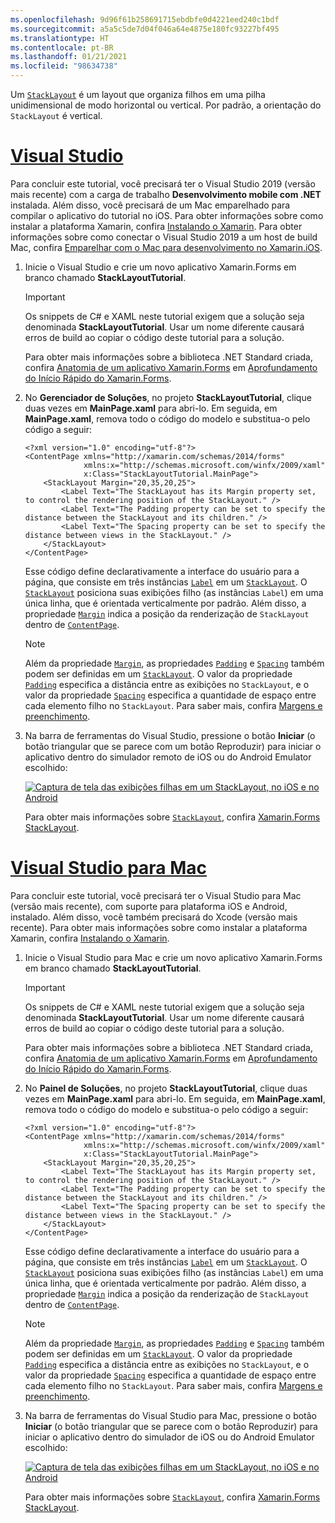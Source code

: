 ```yaml
---
ms.openlocfilehash: 9d96f61b258691715ebdbfe0d4221eed240c1bdf
ms.sourcegitcommit: a5a5c5de7d04f046a64e4875e180fc93227bf495
ms.translationtype: HT
ms.contentlocale: pt-BR
ms.lasthandoff: 01/21/2021
ms.locfileid: "98634738"
---
```

Um [`StackLayout`](xref:Xamarin.Forms.StackLayout) é um layout que organiza filhos em uma pilha unidimensional de modo horizontal ou vertical. Por padrão, a orientação do `StackLayout` é vertical.

# <a name="visual-studio"></a>[Visual Studio](#tab/vswin)

Para concluir este tutorial, você precisará ter o Visual Studio 2019 (versão mais recente) com a carga de trabalho **Desenvolvimento mobile com .NET** instalada. Além disso, você precisará de um Mac emparelhado para compilar o aplicativo do tutorial no iOS. Para obter informações sobre como instalar a plataforma Xamarin, confira [Instalando o Xamarin](~/get-started/installation/index.md). Para obter informações sobre como conectar o Visual Studio 2019 a um host de build Mac, confira [Emparelhar com o Mac para desenvolvimento no Xamarin.iOS](~/ios/get-started/installation/windows/connecting-to-mac/index.md).

1. Inicie o Visual Studio e crie um novo aplicativo Xamarin.Forms em branco chamado **StackLayoutTutorial**.

    > [!IMPORTANT]
    > Os snippets de C# e XAML neste tutorial exigem que a solução seja denominada **StackLayoutTutorial**. Usar um nome diferente causará erros de build ao copiar o código deste tutorial para a solução.

    Para obter mais informações sobre a biblioteca .NET Standard criada, confira [Anatomia de um aplicativo Xamarin.Forms](~/get-started/quickstarts/deepdive.md#anatomy-of-a-xamarinforms-application) em [Aprofundamento do Início Rápido do Xamarin.Forms](~/get-started/quickstarts/deepdive.md).

1. No **Gerenciador de Soluções**, no projeto **StackLayoutTutorial**, clique duas vezes em **MainPage.xaml** para abri-lo. Em seguida, em **MainPage.xaml**, remova todo o código do modelo e substitua-o pelo código a seguir:

    ```xaml
    <?xml version="1.0" encoding="utf-8"?>
    <ContentPage xmlns="http://xamarin.com/schemas/2014/forms"
                 xmlns:x="http://schemas.microsoft.com/winfx/2009/xaml"
                 x:Class="StackLayoutTutorial.MainPage">
        <StackLayout Margin="20,35,20,25">
            <Label Text="The StackLayout has its Margin property set, to control the rendering position of the StackLayout." />
            <Label Text="The Padding property can be set to specify the distance between the StackLayout and its children." />
            <Label Text="The Spacing property can be set to specify the distance between views in the StackLayout." />
        </StackLayout>
    </ContentPage>
    ```

    Esse código define declarativamente a interface do usuário para a página, que consiste em três instâncias [`Label`](xref:Xamarin.Forms.Label) em um [`StackLayout`](xref:Xamarin.Forms.StackLayout). O [`StackLayout`](xref:Xamarin.Forms.StackLayout) posiciona suas exibições filho (as instâncias `Label`) em uma única linha, que é orientada verticalmente por padrão. Além disso, a propriedade [`Margin`](xref:Xamarin.Forms.View.Margin) indica a posição da renderização de `StackLayout` dentro de [`ContentPage`](xref:Xamarin.Forms.ContentPage).

    > [!NOTE]
    > Além da propriedade [`Margin`](xref:Xamarin.Forms.View.Margin), as propriedades [`Padding`](xref:Xamarin.Forms.Layout.Padding) e [`Spacing`](xref:Xamarin.Forms.StackLayout.Spacing) também podem ser definidas em um [`StackLayout`](xref:Xamarin.Forms.StackLayout). O valor da propriedade [`Padding`](xref:Xamarin.Forms.Layout.Padding) especifica a distância entre as exibições no `StackLayout`, e o valor da propriedade [`Spacing`](xref:Xamarin.Forms.StackLayout.Spacing) especifica a quantidade de espaço entre cada elemento filho no `StackLayout`. Para saber mais, confira [Margens e preenchimento](~/xamarin-forms/user-interface/layouts/margin-and-padding.md).

1. Na barra de ferramentas do Visual Studio, pressione o botão **Iniciar** (o botão triangular que se parece com um botão Reproduzir) para iniciar o aplicativo dentro do simulador remoto de iOS ou do Android Emulator escolhido:

    [![Captura de tela das exibições filhas em um StackLayout, no iOS e no Android](../images/create-stacklayout.png "StackLayout que contém instâncias de rótulo")](../images/create-stacklayout-large.png#lightbox "StackLayout que contém instâncias de rótulo")

    Para obter mais informações sobre [`StackLayout`](xref:Xamarin.Forms.StackLayout), confira [Xamarin.Forms StackLayout](~/xamarin-forms/user-interface/layouts/stacklayout.md).

# <a name="visual-studio-for-mac"></a>[Visual Studio para Mac](#tab/vsmac)

Para concluir este tutorial, você precisará ter o Visual Studio para Mac (versão mais recente), com suporte para plataforma iOS e Android, instalado. Além disso, você também precisará do Xcode (versão mais recente). Para obter mais informações sobre como instalar a plataforma Xamarin, confira [Instalando o Xamarin](~/get-started/installation/index.md).

1. Inicie o Visual Studio para Mac e crie um novo aplicativo Xamarin.Forms em branco chamado **StackLayoutTutorial**.

    > [!IMPORTANT]
    > Os snippets de C# e XAML neste tutorial exigem que a solução seja denominada **StackLayoutTutorial**. Usar um nome diferente causará erros de build ao copiar o código deste tutorial para a solução.

    Para obter mais informações sobre a biblioteca .NET Standard criada, confira [Anatomia de um aplicativo Xamarin.Forms](~/get-started/first-app/index.md) em [Aprofundamento do Início Rápido do Xamarin.Forms](~/get-started/first-app/index.md).

1. No **Painel de Soluções**, no projeto **StackLayoutTutorial**, clique duas vezes em **MainPage.xaml** para abri-lo. Em seguida, em **MainPage.xaml**, remova todo o código do modelo e substitua-o pelo código a seguir:

    ```xaml
    <?xml version="1.0" encoding="utf-8"?>
    <ContentPage xmlns="http://xamarin.com/schemas/2014/forms"
                 xmlns:x="http://schemas.microsoft.com/winfx/2009/xaml"
                 x:Class="StackLayoutTutorial.MainPage">
        <StackLayout Margin="20,35,20,25">
            <Label Text="The StackLayout has its Margin property set, to control the rendering position of the StackLayout." />
            <Label Text="The Padding property can be set to specify the distance between the StackLayout and its children." />
            <Label Text="The Spacing property can be set to specify the distance between views in the StackLayout." />
        </StackLayout>
    </ContentPage>
    ```

    Esse código define declarativamente a interface do usuário para a página, que consiste em três instâncias [`Label`](xref:Xamarin.Forms.Label) em um [`StackLayout`](xref:Xamarin.Forms.StackLayout). O [`StackLayout`](xref:Xamarin.Forms.StackLayout) posiciona suas exibições filho (as instâncias `Label`) em uma única linha, que é orientada verticalmente por padrão. Além disso, a propriedade [`Margin`](xref:Xamarin.Forms.View.Margin) indica a posição da renderização de `StackLayout` dentro de [`ContentPage`](xref:Xamarin.Forms.ContentPage).

    > [!NOTE]
    > Além da propriedade [`Margin`](xref:Xamarin.Forms.View.Margin), as propriedades [`Padding`](xref:Xamarin.Forms.Layout.Padding) e [`Spacing`](xref:Xamarin.Forms.StackLayout.Spacing) também podem ser definidas em um [`StackLayout`](xref:Xamarin.Forms.StackLayout). O valor da propriedade [`Padding`](xref:Xamarin.Forms.Layout.Padding) especifica a distância entre as exibições no `StackLayout`, e o valor da propriedade [`Spacing`](xref:Xamarin.Forms.StackLayout.Spacing) especifica a quantidade de espaço entre cada elemento filho no `StackLayout`. Para saber mais, confira [Margens e preenchimento](~/xamarin-forms/user-interface/layouts/margin-and-padding.md).

1. Na barra de ferramentas do Visual Studio para Mac, pressione o botão **Iniciar** (o botão triangular que se parece com o botão Reproduzir) para iniciar o aplicativo dentro do simulador de iOS ou do Android Emulator escolhido:

    [![Captura de tela das exibições filhas em um StackLayout, no iOS e no Android](../images/create-stacklayout.png "StackLayout que contém instâncias de rótulo")](../images/create-stacklayout-large.png#lightbox "StackLayout que contém instâncias de rótulo")

    Para obter mais informações sobre [`StackLayout`](xref:Xamarin.Forms.StackLayout), confira [Xamarin.Forms StackLayout](~/xamarin-forms/user-interface/layouts/stacklayout.md).
